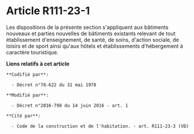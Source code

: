 # Article R111-23-1

Les dispositions de la présente section s'appliquent aux bâtiments nouveaux et parties nouvelles de bâtiments existants
relevant de tout établissement d'enseignement, de santé, de soins, d'action sociale, de loisirs et de sport ainsi qu'aux
hôtels et établissements d'hébergement à caractère touristique.

**Liens relatifs à cet article**

	**Codifié par**:

	  - Décret n°78-622 du 31 mai 1978

	**Modifié par**:

	  - Décret n°2016-798 du 14 juin 2016 - art. 1

	**Cité par**:

	  - Code de la construction et de l'habitation. - art. R111-23-3 (VD)
